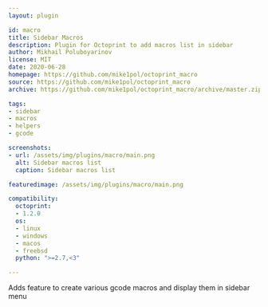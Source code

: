 ```yaml
---
layout: plugin

id: macro
title: Sidebar Macros
description: Plugin for Octoprint to add macros list in sidebar
author: Mikhail Poluboyarinov
license: MIT
date: 2020-06-28
homepage: https://github.com/mike1pol/octoprint_macro
source: https://github.com/mike1pol/octoprint_macro
archive: https://github.com/mike1pol/octoprint_macro/archive/master.zip

tags:
- sidebar
- macros
- helpers
- gcode

screenshots:
- url: /assets/img/plugins/macro/main.png
  alt: Sidebar macros list
  caption: Sidebar macros list

featuredimage: /assets/img/plugins/macro/main.png

compatibility:
  octoprint:
  - 1.2.0
  os:
  - linux
  - windows
  - macos
  - freebsd
  python: ">=2.7,<3"

---
```

Adds feature to create various gcode macros and display them in sidebar menu